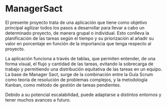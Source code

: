 # ManagerSact
El presente proyecto trata de una aplicación que tiene como objetivo principal agilizar todos los pasos a desarrollar para llevar a cabo un determinado proyecto, de manera grupal o individual. Esto conlleva la planificación de las tareas según el tiempo y su priorización al añadir su valor en porcentaje en función de la importancia que tenga respecto al proyecto.

La aplicación funciona a través de tablas, que permiten entender, de una forma visual, el flujo y cantidad de las tareas, evitando la sobrecarga de trabajo y permitiendo una distribución equitativa de las tareas en un equipo. La base de Manager Sact, surge de la combinación entre la Guía Scrum como teoría de resolución de problemas complejos, y la metodología Kanban, como método de gestión de tareas pendientes.

Debido a su potencial escalabilidad, puede adaptarse a distintos entornos y tener muchos avances a futuro.
